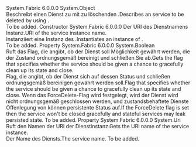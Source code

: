 <Type Name="DeleteServiceDescription" FullName="System.Fabric.Description.DeleteServiceDescription">
  <TypeSignature Language="C#" Value="public sealed class DeleteServiceDescription" />
  <TypeSignature Language="ILAsm" Value=".class public auto ansi sealed beforefieldinit DeleteServiceDescription extends System.Object" />
  <TypeSignature Language="DocId" Value="T:System.Fabric.Description.DeleteServiceDescription" />
  <TypeSignature Language="VB.NET" Value="Public NotInheritable Class DeleteServiceDescription" />
  <TypeSignature Language="F#" Value="type DeleteServiceDescription = class" />
  <AssemblyInfo>
    <AssemblyName>System.Fabric</AssemblyName>
    <AssemblyVersion>6.0.0.0</AssemblyVersion>
  </AssemblyInfo>
  <Base>
    <BaseTypeName>System.Object</BaseTypeName>
  </Base>
  <Interfaces />
  <Docs>
    <summary>
      <para><span data-ttu-id="cff2d-101">Beschreibt einen Dienst zu mit zu löschenden <see cref="M:System.Fabric.FabricClient.ServiceManagementClient.DeleteServiceAsync(System.Fabric.Description.DeleteServiceDescription,System.TimeSpan,System.Threading.CancellationToken)" />.</span><span class="sxs-lookup"><span data-stu-id="cff2d-101">Describes an service to be deleted by using <see cref="M:System.Fabric.FabricClient.ServiceManagementClient.DeleteServiceAsync(System.Fabric.Description.DeleteServiceDescription,System.TimeSpan,System.Threading.CancellationToken)" />.</span></span></para>
    </summary>
    <remarks>To be added.</remarks>
  </Docs>
  <Members>
    <Member MemberName=".ctor">
      <MemberSignature Language="C#" Value="public DeleteServiceDescription (Uri serviceName);" />
      <MemberSignature Language="ILAsm" Value=".method public hidebysig specialname rtspecialname instance void .ctor(class System.Uri serviceName) cil managed" />
      <MemberSignature Language="DocId" Value="M:System.Fabric.Description.DeleteServiceDescription.#ctor(System.Uri)" />
      <MemberSignature Language="VB.NET" Value="Public Sub New (serviceName As Uri)" />
      <MemberSignature Language="F#" Value="new System.Fabric.Description.DeleteServiceDescription : Uri -&gt; System.Fabric.Description.DeleteServiceDescription" Usage="new System.Fabric.Description.DeleteServiceDescription serviceName" />
      <MemberType>Constructor</MemberType>
      <AssemblyInfo>
        <AssemblyName>System.Fabric</AssemblyName>
        <AssemblyVersion>6.0.0.0</AssemblyVersion>
      </AssemblyInfo>
      <Parameters>
        <Parameter Name="serviceName" Type="System.Uri" />
      </Parameters>
      <Docs>
        <param name="serviceName">
          <para><span data-ttu-id="cff2d-102">Der URI des Dienstnamens Instanz.</span><span class="sxs-lookup"><span data-stu-id="cff2d-102">URI of the service instance name.</span></span></para>
        </param>
        <summary>
          <para><span data-ttu-id="cff2d-103">Instanziiert eine Instanz des <see cref="T:System.Fabric.Description.DeleteServiceDescription" />.</span><span class="sxs-lookup"><span data-stu-id="cff2d-103">Instantiates an instance of <see cref="T:System.Fabric.Description.DeleteServiceDescription" />.</span></span> </para>
        </summary>
        <remarks>To be added.</remarks>
      </Docs>
    </Member>
    <Member MemberName="ForceDelete">
      <MemberSignature Language="C#" Value="public bool ForceDelete { get; set; }" />
      <MemberSignature Language="ILAsm" Value=".property instance bool ForceDelete" />
      <MemberSignature Language="DocId" Value="P:System.Fabric.Description.DeleteServiceDescription.ForceDelete" />
      <MemberSignature Language="VB.NET" Value="Public Property ForceDelete As Boolean" />
      <MemberSignature Language="F#" Value="member this.ForceDelete : bool with get, set" Usage="System.Fabric.Description.DeleteServiceDescription.ForceDelete" />
      <MemberType>Property</MemberType>
      <AssemblyInfo>
        <AssemblyName>System.Fabric</AssemblyName>
        <AssemblyVersion>6.0.0.0</AssemblyVersion>
      </AssemblyInfo>
      <ReturnValue>
        <ReturnType>System.Boolean</ReturnType>
      </ReturnValue>
      <Docs>
        <summary>
          <para><span data-ttu-id="cff2d-104">Ruft das Flag, die angibt, ob der Dienst soll Möglichkeit gewährt werden, die der Zustand ordnungsgemäß bereinigt und schließen Sie ab.</span><span class="sxs-lookup"><span data-stu-id="cff2d-104">Gets the flag that specifies whether the service should be given a chance to gracefully clean up its state and close.</span></span></para>
        </summary>
        <value>
          <para><span data-ttu-id="cff2d-105">Flag, die angibt, ob der Dienst sich auf dessen Status und schließen ordnungsgemäß bereinigen gewährt werden soll.</span><span class="sxs-lookup"><span data-stu-id="cff2d-105">Flag that specifies whether the service should be given a chance to gracefully clean up its state and close.</span></span></para>
          <para><span data-ttu-id="cff2d-106">Wenn das ForceDelete-Flag wird festgelegt, wird der Dienst wird nicht ordnungsgemäß geschlossen werden, und zustandsbehaftete Dienste Offenlegung von können persistente Status auf.</span><span class="sxs-lookup"><span data-stu-id="cff2d-106">If the ForceDelete flag is set then the service won't be closed gracefully and stateful services may leak persisted state.</span></span></para>
        </value>
        <remarks>To be added.</remarks>
      </Docs>
    </Member>
    <Member MemberName="ServiceName">
      <MemberSignature Language="C#" Value="public Uri ServiceName { get; }" />
      <MemberSignature Language="ILAsm" Value=".property instance class System.Uri ServiceName" />
      <MemberSignature Language="DocId" Value="P:System.Fabric.Description.DeleteServiceDescription.ServiceName" />
      <MemberSignature Language="VB.NET" Value="Public ReadOnly Property ServiceName As Uri" />
      <MemberSignature Language="F#" Value="member this.ServiceName : Uri" Usage="System.Fabric.Description.DeleteServiceDescription.ServiceName" />
      <MemberType>Property</MemberType>
      <AssemblyInfo>
        <AssemblyName>System.Fabric</AssemblyName>
        <AssemblyVersion>6.0.0.0</AssemblyVersion>
      </AssemblyInfo>
      <ReturnValue>
        <ReturnType>System.Uri</ReturnType>
      </ReturnValue>
      <Docs>
        <summary>
          <para><span data-ttu-id="cff2d-107">Ruft den Namen der URI der Dienstinstanz.</span><span class="sxs-lookup"><span data-stu-id="cff2d-107">Gets the URI name of the service instance.</span></span></para>
        </summary>
        <value>
          <para><span data-ttu-id="cff2d-108">Der Name des Diensts.</span><span class="sxs-lookup"><span data-stu-id="cff2d-108">The service name.</span></span></para>
        </value>
        <remarks>To be added.</remarks>
      </Docs>
    </Member>
  </Members>
</Type>